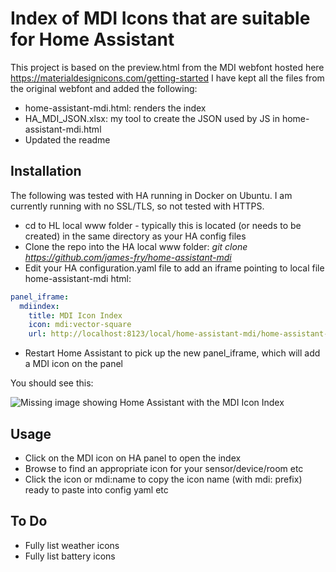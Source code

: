 # Index of MDI Icons that are suitable for Home Assistant

This project is based on the preview.html from the MDI webfont hosted here https://materialdesignicons.com/getting-started
I have kept all the files from the original webfont and added the following:

- home-assistant-mdi.html: renders the index
- HA_MDI_JSON.xlsx: my tool to create the JSON used by JS in home-assistant-mdi.html
- Updated the readme

## Installation
The following was tested with HA running in Docker on Ubuntu.
I am currently running with no SSL/TLS, so not tested with HTTPS.

- cd to HL local www folder - typically this is located (or needs to be created) in the same directory as your HA config files
- Clone the repo into the HA local www folder: *git clone https://github.com/james-fry/home-assistant-mdi*
- Edit your HA configuration.yaml file to add an iframe pointing to local file home-assistant-mdi html:
```yaml
panel_iframe:
  mdiindex:
    title: MDI Icon Index
    icon: mdi:vector-square
    url: http://localhost:8123/local/home-assistant-mdi/home-assistant-mdi.html
```
- Restart Home Assistant to pick up the new panel_iframe, which will add a MDI icon on the panel

You should see this:

![Missing image showing Home Assistant with the MDI Icon Index](https://github.com/james-fry/home-assistant-mdi/raw/master/images/ha_mdi.png "Home Assistant with the MDI Icon Index")

## Usage

- Click on the MDI icon on HA panel to open the index
- Browse to find an appropriate icon for your sensor/device/room etc
- Click the icon or mdi:name to copy the icon name (with mdi: prefix) ready to paste into config yaml etc

## To Do

- Fully list weather icons
- Fully list battery icons
